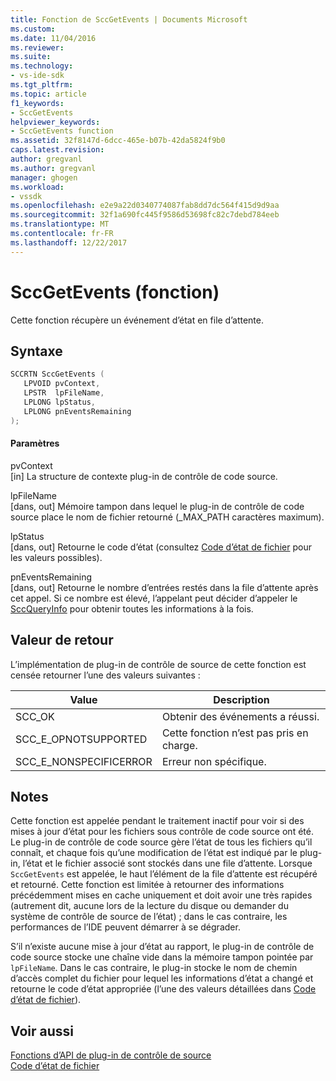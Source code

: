 ```yaml
---
title: Fonction de SccGetEvents | Documents Microsoft
ms.custom: 
ms.date: 11/04/2016
ms.reviewer: 
ms.suite: 
ms.technology:
- vs-ide-sdk
ms.tgt_pltfrm: 
ms.topic: article
f1_keywords:
- SccGetEvents
helpviewer_keywords:
- SccGetEvents function
ms.assetid: 32f8147d-6dcc-465e-b07b-42da5824f9b0
caps.latest.revision: 
author: gregvanl
ms.author: gregvanl
manager: ghogen
ms.workload:
- vssdk
ms.openlocfilehash: e2e9a22d0340774087fab8dd7dc564f415d9d9aa
ms.sourcegitcommit: 32f1a690fc445f9586d53698fc82c7debd784eeb
ms.translationtype: MT
ms.contentlocale: fr-FR
ms.lasthandoff: 12/22/2017
---
```

# <a name="sccgetevents-function"></a>SccGetEvents (fonction)
Cette fonction récupère un événement d’état en file d’attente.  
  
## <a name="syntax"></a>Syntaxe  
  
```cpp  
SCCRTN SccGetEvents (  
   LPVOID pvContext,  
   LPSTR  lpFileName,  
   LPLONG lpStatus,  
   LPLONG pnEventsRemaining  
);  
```  
  
#### <a name="parameters"></a>Paramètres  
 pvContext  
 [in] La structure de contexte plug-in de contrôle de code source.  
  
 lpFileName  
 [dans, out] Mémoire tampon dans lequel le plug-in de contrôle de code source place le nom de fichier retourné (_MAX_PATH caractères maximum).  
  
 lpStatus  
 [dans, out] Retourne le code d’état (consultez [Code d’état de fichier](../extensibility/file-status-code-enumerator.md) pour les valeurs possibles).  
  
 pnEventsRemaining  
 [dans, out] Retourne le nombre d’entrées restés dans la file d’attente après cet appel. Si ce nombre est élevé, l’appelant peut décider d’appeler le [SccQueryInfo](../extensibility/sccqueryinfo-function.md) pour obtenir toutes les informations à la fois.  
  
## <a name="return-value"></a>Valeur de retour  
 L’implémentation de plug-in de contrôle de source de cette fonction est censée retourner l’une des valeurs suivantes :  
  
|Value|Description|  
|-----------|-----------------|  
|SCC_OK|Obtenir des événements a réussi.|  
|SCC_E_OPNOTSUPPORTED|Cette fonction n’est pas pris en charge.|  
|SCC_E_NONSPECIFICERROR|Erreur non spécifique.|  
  
## <a name="remarks"></a>Notes  
 Cette fonction est appelée pendant le traitement inactif pour voir si des mises à jour d’état pour les fichiers sous contrôle de code source ont été. Le plug-in de contrôle de code source gère l’état de tous les fichiers qu’il connaît, et chaque fois qu’une modification de l’état est indiqué par le plug-in, l’état et le fichier associé sont stockés dans une file d’attente. Lorsque `SccGetEvents` est appelée, le haut l’élément de la file d’attente est récupéré et retourné. Cette fonction est limitée à retourner des informations précédemment mises en cache uniquement et doit avoir une très rapides (autrement dit, aucune lors de la lecture du disque ou demander du système de contrôle de source de l’état) ; dans le cas contraire, les performances de l’IDE peuvent démarrer à se dégrader.  
  
 S’il n’existe aucune mise à jour d’état au rapport, le plug-in de contrôle de code source stocke une chaîne vide dans la mémoire tampon pointée par `lpFileName`. Dans le cas contraire, le plug-in stocke le nom de chemin d’accès complet du fichier pour lequel les informations d’état a changé et retourne le code d’état appropriée (l’une des valeurs détaillées dans [Code d’état de fichier](../extensibility/file-status-code-enumerator.md)).  
  
## <a name="see-also"></a>Voir aussi  
 [Fonctions d’API de plug-in de contrôle de source](../extensibility/source-control-plug-in-api-functions.md)   
 [Code d’état de fichier](../extensibility/file-status-code-enumerator.md)